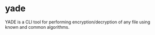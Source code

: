 # yade
YADE is a CLI tool for performing encryption/decryption of any file using known and common algorithms.
